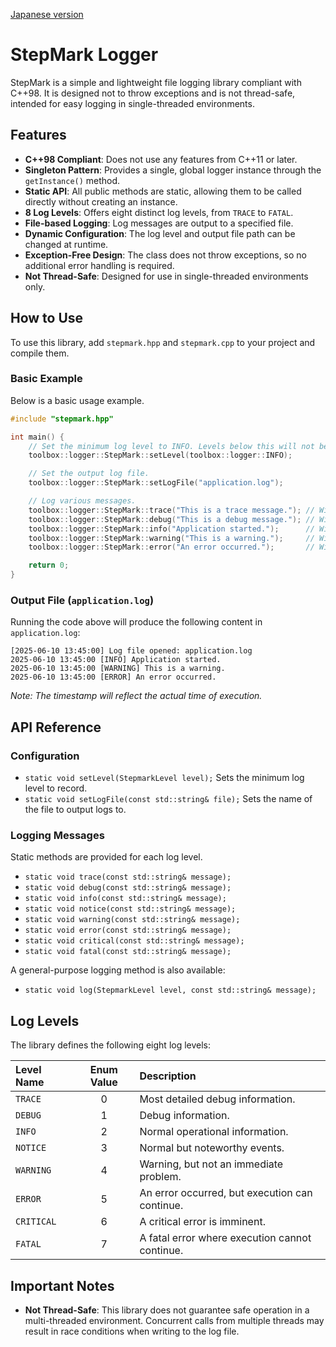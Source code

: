 [Japanese version](README.ja.md)

# StepMark Logger

StepMark is a simple and lightweight file logging library compliant with C++98. It is designed not to throw exceptions and is not thread-safe, intended for easy logging in single-threaded environments.

## Features

* **C++98 Compliant**: Does not use any features from C++11 or later.
* **Singleton Pattern**: Provides a single, global logger instance through the `getInstance()` method.
* **Static API**: All public methods are static, allowing them to be called directly without creating an instance.
* **8 Log Levels**: Offers eight distinct log levels, from `TRACE` to `FATAL`.
* **File-based Logging**: Log messages are output to a specified file.
* **Dynamic Configuration**: The log level and output file path can be changed at runtime.
* **Exception-Free Design**: The class does not throw exceptions, so no additional error handling is required.
* **Not Thread-Safe**: Designed for use in single-threaded environments only.

## How to Use

To use this library, add `stepmark.hpp` and `stepmark.cpp` to your project and compile them.

### Basic Example

Below is a basic usage example.

```cpp
#include "stepmark.hpp"

int main() {
    // Set the minimum log level to INFO. Levels below this will not be logged.
    toolbox::logger::StepMark::setLevel(toolbox::logger::INFO);

    // Set the output log file.
    toolbox::logger::StepMark::setLogFile("application.log");

    // Log various messages.
    toolbox::logger::StepMark::trace("This is a trace message."); // Will not be logged.
    toolbox::logger::StepMark::debug("This is a debug message."); // Will not be logged.
    toolbox::logger::StepMark::info("Application started.");      // Will be logged.
    toolbox::logger::StepMark::warning("This is a warning.");     // Will be logged.
    toolbox::logger::StepMark::error("An error occurred.");       // Will be logged.

    return 0;
}
```

### Output File (`application.log`)

Running the code above will produce the following content in `application.log`:

```log
[2025-06-10 13:45:00] Log file opened: application.log
2025-06-10 13:45:00 [INFO] Application started.
2025-06-10 13:45:00 [WARNING] This is a warning.
2025-06-10 13:45:00 [ERROR] An error occurred.
```
*Note: The timestamp will reflect the actual time of execution.*

## API Reference

### Configuration

* `static void setLevel(StepmarkLevel level);`
    Sets the minimum log level to record.
* `static void setLogFile(const std::string& file);`
    Sets the name of the file to output logs to.

### Logging Messages

Static methods are provided for each log level.

* `static void trace(const std::string& message);`
* `static void debug(const std::string& message);`
* `static void info(const std::string& message);`
* `static void notice(const std::string& message);`
* `static void warning(const std::string& message);`
* `static void error(const std::string& message);`
* `static void critical(const std::string& message);`
* `static void fatal(const std::string& message);`

A general-purpose logging method is also available:

* `static void log(StepmarkLevel level, const std::string& message);`

## Log Levels

The library defines the following eight log levels:

| Level Name | Enum Value | Description |
| :--- | :---: | :--- |
| `TRACE` | 0 | Most detailed debug information. |
| `DEBUG` | 1 | Debug information. |
| `INFO` | 2 | Normal operational information. |
| `NOTICE` | 3 | Normal but noteworthy events. |
| `WARNING` | 4 | Warning, but not an immediate problem. |
| `ERROR` | 5 | An error occurred, but execution can continue. |
| `CRITICAL` | 6 | A critical error is imminent. |
| `FATAL` | 7 | A fatal error where execution cannot continue. |

## Important Notes

* **Not Thread-Safe**: This library does not guarantee safe operation in a multi-threaded environment. Concurrent calls from multiple threads may result in race conditions when writing to the log file.

<!-- ## License

This project is released under the MIT License. -->
